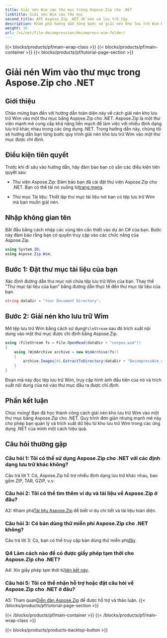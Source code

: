 ```yaml
---
title: Giải nén Wim vào thư mục trong Aspose.Zip cho .NET
linktitle: Giải nén Wim vào thư mục
second_title: API Aspose.Zip .NET để nén và lưu trữ tệp
description: Khám phá hướng dẫn từng bước về giải nén kho lưu trữ Wim bằng Aspose.Zip cho .NET. Tải xuống thư viện, làm theo hướng dẫn và quản lý hiệu quả các tệp lưu trữ trong ứng dụng .NET của bạn.
weight: 16
url: /vi/net/file-decompression/decompress-wim-folder/
---
```


{{< blocks/products/pf/main-wrap-class >}}
{{< blocks/products/pf/main-container >}}
{{< blocks/products/pf/tutorial-page-section >}}

# Giải nén Wim vào thư mục trong Aspose.Zip cho .NET

## Giới thiệu

Chào mừng bạn đến với hướng dẫn toàn diện này về cách giải nén kho lưu trữ Wim vào một thư mục bằng Aspose.Zip cho .NET. Aspose.Zip là một thư viện mạnh mẽ cung cấp khả năng liền mạch để làm việc với nhiều định dạng lưu trữ khác nhau trong các ứng dụng .NET. Trong hướng dẫn này, chúng tôi sẽ hướng dẫn bạn từng bước quy trình giải nén kho lưu trữ Wim vào một thư mục được chỉ định.

## Điều kiện tiên quyết

Trước khi đi sâu vào hướng dẫn, hãy đảm bảo bạn có sẵn các điều kiện tiên quyết sau:

-  Thư viện Aspose.Zip: Đảm bảo bạn đã cài đặt thư viện Aspose.Zip cho .NET. Bạn có thể tải nó xuống từ[trang mạng](https://releases.aspose.com/zip/net/).

- Thư mục Tài liệu: Thiết lập thư mục tài liệu nơi bạn có tệp lưu trữ Wim mà bạn muốn giải nén.

## Nhập không gian tên

Bắt đầu bằng cách nhập các vùng tên cần thiết vào dự án C# của bạn. Bước này đảm bảo rằng bạn có quyền truy cập vào các chức năng của Aspose.Zip.

```csharp
using System.IO;
using Aspose.Zip.Wim;
```

## Bước 1: Đặt thư mục tài liệu của bạn

Xác định đường dẫn thư mục nơi chứa tệp lưu trữ Wim của bạn. Thay thế "Thư mục tài liệu của bạn" bằng đường dẫn thực tế đến thư mục tài liệu của bạn.

```csharp
string dataDir = "Your Document Directory";
```

## Bước 2: Giải nén kho lưu trữ Wim

 Mở tệp lưu trữ Wim bằng cách sử dụng`FileStream` sau đó trích xuất nội dung vào một thư mục được chỉ định bằng Aspose.Zip.

```csharp
using (FileStream fs = File.OpenRead(dataDir + "corpus.wim"))
{
    using (WimArchive archive = new WimArchive(fs))
    {
        archive.Images[0].ExtractToDirectory(dataDir + "DecompressWim_out");
    }
}
```

Đoạn mã này đọc tệp lưu trữ Wim, truy cập hình ảnh đầu tiên của nó và trích xuất nội dung của nó vào thư mục đầu ra được chỉ định.

## Phần kết luận

Chúc mừng! Bạn đã học thành công cách giải nén kho lưu trữ Wim vào một thư mục bằng Aspose.Zip cho .NET. Quy trình đơn giản nhưng mạnh mẽ này cho phép bạn quản lý và trích xuất dữ liệu từ kho lưu trữ Wim trong các ứng dụng .NET của mình một cách hiệu quả.

## Câu hỏi thường gặp

### Câu hỏi 1: Tôi có thể sử dụng Aspose.Zip cho .NET với các định dạng lưu trữ khác không?

Câu trả lời 1: Có, Aspose.Zip hỗ trợ nhiều định dạng lưu trữ khác nhau, bao gồm ZIP, TAR, GZIP, v.v.

### Câu hỏi 2: Tôi có thể tìm thêm ví dụ và tài liệu về Aspose.Zip ở đâu?

 A2: Khám phá[Tài liệu Aspose.Zip](https://reference.aspose.com/zip/net/) để biết ví dụ chi tiết và tài liệu toàn diện.

### Câu hỏi 3: Có bản dùng thử miễn phí Aspose.Zip cho .NET không?

 Câu trả lời 3: Có, bạn có thể truy cập bản dùng thử miễn phí[đây](https://releases.aspose.com/).

### Q4 Làm cách nào để có được giấy phép tạm thời cho Aspose.Zip cho .NET?

 A4: Xin giấy phép tạm thời từ[liên kết này](https://purchase.aspose.com/temporary-license/).

### Câu hỏi 5: Tôi có thể nhận hỗ trợ hoặc đặt câu hỏi về Aspose.Zip cho .NET ở đâu?

 A5: Tham quan[Diễn đàn Aspose.Zip](https://forum.aspose.com/c/zip/37) để được hỗ trợ và thảo luận.
{{< /blocks/products/pf/tutorial-page-section >}}

{{< /blocks/products/pf/main-container >}}
{{< /blocks/products/pf/main-wrap-class >}}

{{< blocks/products/products-backtop-button >}}
